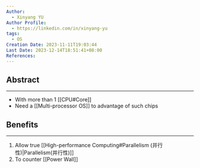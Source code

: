 ```yaml
---
Author:
  - Xinyang YU
Author Profile:
  - https://linkedin.com/in/xinyang-yu
tags:
  - OS
Creation Date: 2023-11-11T19:03:44
Last Date: 2023-12-14T18:51:41+08:00
References: 
---
```

## Abstract
---
- With more than 1 [[CPU#Core]]
- Need a [[Multi-processor OS]] to advantage of such chips

## Benefits
---
1. Allow true [[High-performance Computing#Parallelism (并行性)|Parallelism(并行性)]]
2. To counter [[Power Wall]]